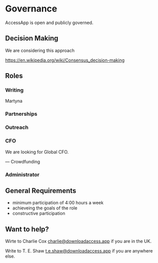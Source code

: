 # Governance

AccessApp is open and publicly governed. 

## Decision Making

We are considering this approach

https://en.wikipedia.org/wiki/Consensus_decision-making

## Roles

### Writing

Martyna

### Partnerships

### Outreach

### CFO

We are looking for Global CFO.

— Crowdfunding

### Administrator

## General Requirements

- minimum participation of 4:00 hours a week
- achieveing the goals of the role
- constructive participation

## Want to help?

Wirte to Charlie Cox charlie@downloadaccess.app if you are in the UK.

Write to T. E. Shaw t.e.shaw@downloadaccess.app if you are anywhere else.
